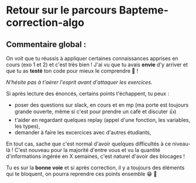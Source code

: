 # Retour sur le parcours Bapteme-correction-algo

## Commentaire global :

On voit que tu réussis à appliquer certaines connaissances apprises en cours (exo 1 et 2) et c'est très bien ! 
J'ai vu que tu avais **envie** d'y arriver et que tu as **testé** ton code pour mieux le comprendre :muscle: !

*N'hésite pas à t'aérer l'esprit avant d'attaquer les exercices.* 

Si après lecture des énoncés, certains points t'échappent, tu peux : 

- poser des questions sur slack, en cours et en mp (ma porte est toujours grande ouverte, même si c'est pour prendre un café et discuter :+1:)
- t'aider en regardant quelques replay (appel d'une fonction, les variables, les types), 
- demander à faire les excercices avec d'autres étudiants, 


En tout cas, sache que c'est normal d'avoir quelques difficultés à ce niveau-là ! C'est nouveau pour la majorité d'entre vous et vu la quantité d'informations ingérée en X semaines, c'est naturel d'avoir des blocages !

Tu es sur la **bonne voie** et si après correction, il y a toujours des éléments qui te bloquent, on pourra reprendre ces points ensemble 😁 :muscle: 
